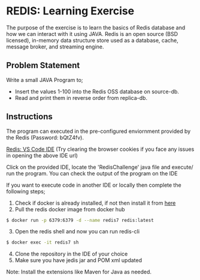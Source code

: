 # REDIS: Learning Exercise
The purpose of the exercise is to learn the basics of Redis database and how we can interact with it using JAVA.
Redis is an open source (BSD licensed), in-memory data structure store used as a database, cache, message broker, and streaming engine.

## Problem Statement
Write a small JAVA Program to;
  - Insert the values 1-100 into the Redis OSS database on source-db.
  - Read and print them in reverse order from replica-db.

## Instructions
The program can executed in the pre-configured enviornment provided by the Redis (Password: bQtZ4fv).

[Redis: VS Code IDE](https://code-dot-rl-s-tc-himanchu.ps-redislabs.com/)
(Try clearing the browser cookies if you face any issues in opening the above IDE url)


Click on the provided IDE, locate the 'RedisChallenge' java file and execute/ run the program. 
You can check the output of the program on the IDE

If you want to execute code in another IDE or locally then complete the following steps;
1. Check if docker is already installed, if not then install it from [here](https://docs.docker.com/desktop/install/mac-install/)
2. Pull the redis docker image from docker hub
```bash
$ docker run -p 6379:6379 -d --name redis7 redis:latest
```
3. Open the redis shell and now you can run redis-cli
```bash
$ docker exec -it redis7 sh
```
4. Clone the repository in the IDE of your choice
5. Make sure you have jedis jar and POM xml updated

Note: Install the extensions like Maven for Java as needed.
